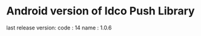 Android version of Idco Push Library
====================================
last release version:
 code : 14
 name : 1.0.6